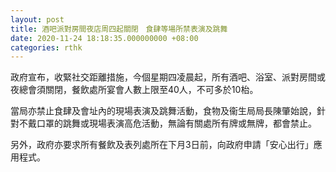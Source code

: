 ```yaml
---
layout: post
title: 酒吧派對房間夜店周四起關閉　食肆等場所禁表演及跳舞
date: 2020-11-24 18:18:35.000000000 +08:00
categories: rthk
---
```


政府宣布，收緊社交距離措施，今個星期四凌晨起，所有酒吧、浴室、派對房間或夜總會須關閉，餐飲處所宴會人數上限至40人，不可多於10枱。

當局亦禁止食肆及會址內的現場表演及跳舞活動，食物及衞生局局長陳肇始說，針對不戴口罩的跳舞或現場表演高危活動，無論有關處所有牌或無牌，都會禁止。

另外，政府亦要求所有餐飲及表列處所在下月3日前，向政府申請「安心出行」應用程式。
